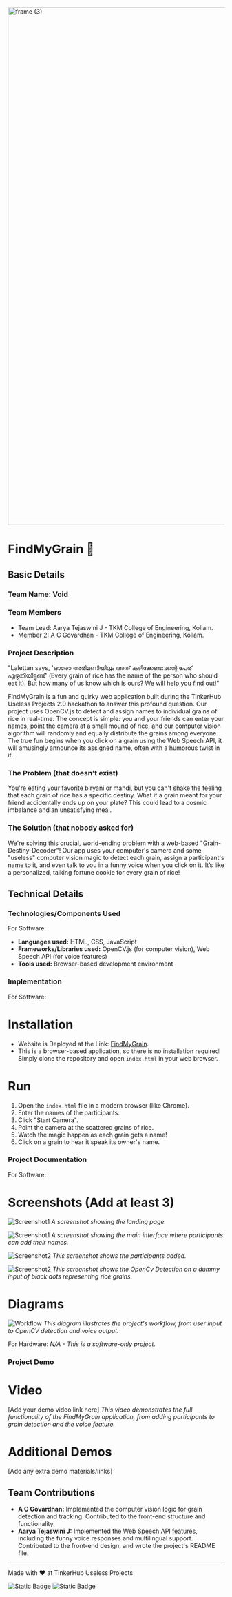 <img width="3188" height="1202" alt="frame (3)" src="https://github.com/user-attachments/assets/517ad8e9-ad22-457d-9538-a9e62d137cd7" />

# FindMyGrain 🎯

## Basic Details
### Team Name: Void

### Team Members
- Team Lead: Aarya Tejaswini J - TKM College of Engineering, Kollam.
- Member 2: A C Govardhan - TKM College of Engineering, Kollam.

### Project Description
"Lalettan says, 'ഓരോ അരിമണിയിലും അത് കഴിക്കേണ്ടവന്റെ പേര് എഴുതിയിട്ടുണ്ട്' (Every grain of rice has the name of the person who should eat it). But how many of us know which is ours? We will help you find out!"

FindMyGrain is a fun and quirky web application built during the TinkerHub Useless Projects 2.0 hackathon to answer this profound question. Our project uses OpenCV.js to detect and assign names to individual grains of rice in real-time. The concept is simple: you and your friends can enter your names, point the camera at a small mound of rice, and our computer vision algorithm will randomly and equally distribute the grains among everyone. The true fun begins when you click on a grain using the Web Speech API, it will amusingly announce its assigned name, often with a humorous twist in it.

### The Problem (that doesn't exist)
You're eating your favorite biryani or mandi, but you can't shake the feeling that each grain of rice has a specific destiny. What if a grain meant for your friend accidentally ends up on your plate? This could lead to a cosmic imbalance and an unsatisfying meal.

### The Solution (that nobody asked for)
We're solving this crucial, world-ending problem with a web-based "Grain-Destiny-Decoder"! Our app uses your computer's camera and some "useless" computer vision magic to detect each grain, assign a participant's name to it, and even talk to you in a funny voice when you click on it. It’s like a personalized, talking fortune cookie for every grain of rice!

## Technical Details
### Technologies/Components Used
For Software:
- **Languages used:** HTML, CSS, JavaScript
- **Frameworks/Libraries used:** OpenCV.js (for computer vision), Web Speech API (for voice features)
- **Tools used:** Browser-based development environment

### Implementation
For Software:
# Installation
- Website is Deployed at the Link: [FindMyGrain](https://acgovardhan.github.io/FindMyGrain/).
- This is a browser-based application, so there is no installation required! Simply clone the repository and open `index.html` in your web browser.

# Run
1. Open the `index.html` file in a modern browser (like Chrome).
2. Enter the names of the participants.
3. Click "Start Camera".
4. Point the camera at the scattered grains of rice.
5. Watch the magic happen as each grain gets a name!
6. Click on a grain to hear it speak its owner's name.

### Project Documentation
For Software:

# Screenshots (Add at least 3)
![Screenshot1](./ss2.png)
*A screenshot showing the landing page.*

![Screenshot1](./ss1.png)
*A screenshot showing the main interface where participants can add their names.*

![Screenshot2](./ss4.png)
*This screenshot shows the participants added.*

![Screenshot2](./ssmain.png)
*This screenshot shows the OpenCv Detection on a dummy input of black dots representing rice grains.*


# Diagrams
![Workflow](./diagram.jpg)
*This diagram illustrates the project's workflow, from user input to OpenCV detection and voice output.*

For Hardware:
*N/A - This is a software-only project.*

### Project Demo
# Video
[Add your demo video link here]
*This video demonstrates the full functionality of the FindMyGrain application, from adding participants to grain detection and the voice feature.*

# Additional Demos
[Add any extra demo materials/links]

## Team Contributions
- **A C Govardhan:** Implemented the computer vision logic for grain detection and tracking. Contributed to the front-end structure and functionality.
- **Aarya Tejaswini J:** Implemented the Web Speech API features, including the funny voice responses and multilingual support. Contributed to the front-end design, and wrote the project's README file.

---
Made with ❤️ at TinkerHub Useless Projects

![Static Badge](https://img.shields.io/badge/TinkerHub-24?color=%23000000&link=https%3A%2F%2Fwww.tinkerhub.org%2F)
![Static Badge](https://img.shields.io/badge/UselessProjects--25-25?link=https%3A%2F%2Fwww.tinkerhub.org%2Fevents%2FQ2Q1TQKX6Q%2FUseless%2520Projects)